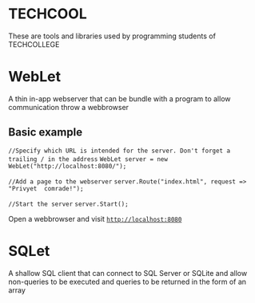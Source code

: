 # TECHCOOL
These are tools and libraries used by programming students of TECHCOLLEGE

# WebLet
A thin in-app webserver that can be bundle with a program to allow communication throw a webbrowser
## Basic example
`//Specify which URL is intended for the server. Don't forget a trailing / in the address`
`WebLet server = new WebLet("http://localhost:8080/");`

`//Add a page to the webserver`
`server.Route("index.html", request => "Privyet  comrade!");`

`//Start the server`
`server.Start();`

Open a webbrowser and visit [`http://localhost:8080`](http://localhost:8080)

# SQLet
A shallow SQL client that can connect to SQL Server or SQLite and allow non-queries to be executed and queries to be returned in the form of an array
